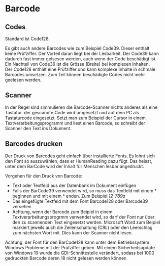 # Barcode

## Codes

Standard ist Code128.

Es gibt auch andere Barcodes wie zum Beispiel Code39. Dieser enthält keine Prüfziffer. Der Vorteil daran liegt bei der Lesbarkeit. Der Code39 kann dadurch fast immer gelsesen werden, auch wenn der Code beschädigt ist. Ein Nachteil von Code39 ist die Grösse (Breite) bei komplexen Inhalten.  
Der Code128 enthält eine Prüfziffer und kann komplexe Inhalte in schmale Barcodes umsetzen. Zum Teil können beschädigte Codes nicht mehr geelesen werden. 

## Scanner

In der Regel sind simmulieren die Barcode-Scanner nichts anderes als eine Tastatur. der gescannte Code wird umgesetzt und auf dem PC als Tastaturcode eingesetzt. Setzt man zum Beispiel der Cursor in einem Textverarbeitungsprogramm und liest einen Barcode, so schreibt der Scanner den Text ins Dokument.

## Barcodes drucken

Der Druck von Barcodes geht einfach über installierte Fonts. Es lohnt sich den Font so auszuwählen, dass er HumanReading dazu fügt. Das heisst, unter dem BarCode wird der Inhalt für Menschen lesbar angedruckt.

Vorgehen für den Druck von Barcode:
- Text oder Textfeld aus der Datenbank im Dokument einfügen
- Falls der BarCode39 verwendet wird, so muss das Textfeld mit einem * beginnen und mit einem * enden. Zum Beispiel *12-789a*
- Das eingefügte Textfeld mit dem Font Barcode128 oder Barcode39 versehen
- Achtung, wenn der Barcode zum Beipiel in einem Textverarbeitungsprogrmm verwendet wird, so darf der Font nur über den zu scannenden Text eingesetzt werden. Microsoft Word zum Beipiel markiert jeweils auch die Zeilenschaltung (CRL) oder den Leerschlag zum nächsten Wort mit. Dies kann der Scanner nicht lesen.

Achtung, der Font für den BarCode128 kann unter dem Betriebssystem Windows Probleme mit der Prüfziffer geben. Mit einem Sicherheitsupdate von Windows 10 wurde die GDI-Schnittestelle verändert, sodass bei 1000 gedruckten Barcode deren 18 nicht gelesen werden können.
